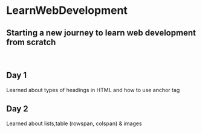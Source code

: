 # LearnWebDevelopment

<h2>Starting a new journey to learn web development from scratch</h2> <br />
<h2>Day 1</h2>
<p>Learned about types of headings in HTML and how to use anchor tag</p>
<h2>Day 2</h2>
<p>Learned about lists,table (rowspan, colspan) & images</p>
